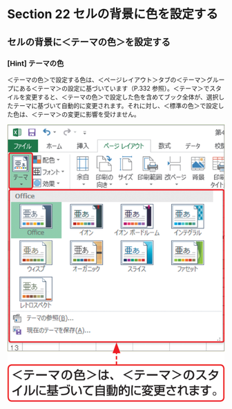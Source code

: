 # Section 22 セルの背景に色を設定する

## セルの背景に＜テーマの色＞を設定する

### [Hint] テーマの色

＜テーマの色＞で設定する色は、＜ページレイアウト＞タブの＜テーマ＞グループにある＜テーマ＞の設定に基づいています（P.332 参照）。＜テーマ＞でスタイルを変更すると、＜テーマの色＞で設定した色を含めてブック全体が、選択したテーマに基づいて自動的に変更されます。それに対し、＜標準の色＞で設定した色は、＜テーマ＞の変更に影響を受けません。

![hint](002.png)

